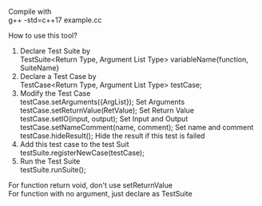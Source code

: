 Compile with \
    g++ -std=c++17 example.cc

How to use this tool?
1. Declare Test Suite by \
    TestSuite<Return Type, Argument List Type> variableName{function, SuiteName} 
2. Declare a Test Case by \
    TestCase<Return Type, Argument List Type> testCase; 
3. Modify the Test Case \
    testCase.setArguments({ArgList}); Set Arguments\
    testCase.setReturnValue(RetValue); Set Return Value\
    testCase.setIO(input, output); Set Input and Output\
    testCase.setNameComment(name, comment); Set name and comment\
    testCase.hideResult(); Hide the result if this test is failed
4. Add this test case to the test Suit \
    testSuite.registerNewCase(testCase);
5. Run the Test Suite \
    testSuite.runSuite();
    
For function return void, don't use setReturnValue\
For function with no argument, just declare as TestSuite<Return Type>